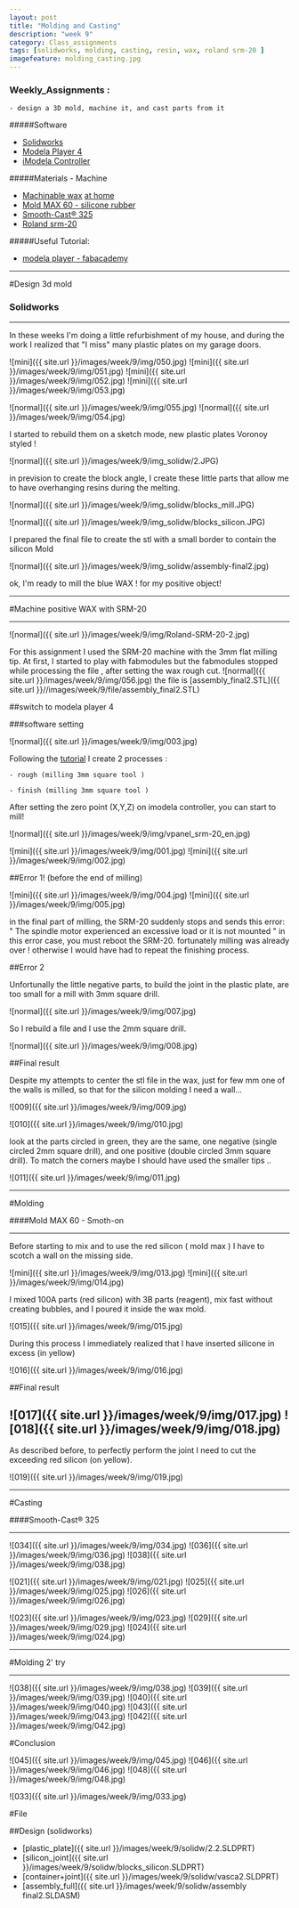 ```yaml
---
layout: post
title: "Molding and Casting"
description: "week 9"
category: Class_assignments
tags: [solidworks, molding, casting, resin, wax, roland srm-20 ]
imagefeature: molding_casting.jpg
---
```


### Weekly_Assignments :

	- design a 3D mold, machine it, and cast parts from it

#####Software

- [Solidworks](https://www.solidworks.com)
- [Modela Player 4](http://http://www.linuxcnc.org)
- [iModela Controller](http://www.cambam.info)

#####Materials - Machine

- [Machinable wax](http://www.machinablewax.com/product.php?product=30) [at home](http://www.instructables.com/id/Machinable-Wax/)
- [Mold MAX 60 - silicone rubber](http://www.smooth-on.com/Silicone-Rubber-an/c2_1113_1135/index.html)
- [Smooth-Cast® 325](http://www.smooth-on.com/Urethane-Plastic-a/c5_1120_1206/index.html)
- [Roland srm-20](http://www.rolanddg.com/product/3d/3d/srm-20/index.html)

#####Useful Tutorial:

- [modela player - fabacademy](http://fabacademy.org/archives/content/tutorials/General_Machine_Tutorials/Milling/ModelaPlayer4_tutorial_v2.html)



****

#Design 3d mold

### Solidworks

****

In these weeks I'm doing a little refurbishment of my house, and during the work I realized that "I miss" many plastic plates on my garage doors.

![mini]({{ site.url }}/images/week/9/img/050.jpg)
![mini]({{ site.url }}/images/week/9/img/051.jpg)
![mini]({{ site.url }}/images/week/9/img/052.jpg)
![mini]({{ site.url }}/images/week/9/img/053.jpg)

![normal]({{ site.url }}/images/week/9/img/055.jpg)
![normal]({{ site.url }}/images/week/9/img/054.jpg)

I started to rebuild them on a sketch mode, new plastic plates Voronoy styled !

![normal]({{ site.url }}/images/week/9/img_solidw/2.JPG)

in prevision to create the block angle, I create these little parts that allow me to have overhanging resins during the melting.

![normal]({{ site.url }}/images/week/9/img_solidw/blocks_mill.JPG)

![normal]({{ site.url }}/images/week/9/img_solidw/blocks_silicon.JPG)

I prepared the final file to create the stl with a small border to contain the silicon Mold

![normal]({{ site.url }}/images/week/9/img_solidw/assembly-final2.jpg)

ok, I'm ready to mill the blue WAX ! for my positive object!

****

#Machine positive WAX with SRM-20

****

![normal]({{ site.url }}/images/week/9/img/Roland-SRM-20-2.jpg)

For this assignment I used the SRM-20 machine with the 3mm flat milling tip.
At first, I started to play with fabmodules but the fabmodules stopped while processing the file , after setting the wax rough cut.
![normal]({{ site.url }}/images/week/9/img/056.jpg)
the file is [assembly_final2.STL]({{ site.url }}//images/week/9/file/assembly_final2.STL)

##switch to modela player 4 

###software setting

![normal]({{ site.url }}/images/week/9/img/003.jpg)

Following the [tutorial](http://fabacademy.org/archives/content/tutorials/General_Machine_Tutorials/Milling/ModelaPlayer4_tutorial_v2.html) I create 2 processes :

	- rough (milling 3mm square tool )

	- finish (milling 3mm square tool )

After setting the zero point (X,Y,Z) on imodela controller, you can start to mill!

![normal]({{ site.url }}/images/week/9/img/vpanel_srm-20_en.jpg)

![mini]({{ site.url }}/images/week/9/img/001.jpg) ![mini]({{ site.url }}/images/week/9/img/002.jpg)

##Error 1! (before the end of milling)

![mini]({{ site.url }}/images/week/9/img/004.jpg)
![mini]({{ site.url }}/images/week/9/img/005.jpg)

in the final part of milling, the SRM-20 suddenly stops and sends this error:
	" The spindle motor experienced an excessive load or it is not mounted "
in this error case, you must reboot the SRM-20.
fortunately milling was already over ! otherwise I would have had to repeat the finishing process.

##Error 2

Unfortunally the little negative parts, to build the joint in the plastic plate, are too small for a mill with 3mm square drill.

![normal]({{ site.url }}/images/week/9/img/007.jpg)

So I rebuild a file and I use the 2mm square drill.

![normal]({{ site.url }}/images/week/9/img/008.jpg)



##Final result

Despite my attempts to center the stl file in the wax, just for few mm one of the walls is milled, so that for the silicon molding I need a wall...

![009]({{ site.url }}/images/week/9/img/009.jpg)

![010]({{ site.url }}/images/week/9/img/010.jpg)

look at the parts circled in green, they are the same, one negative (single circled 2mm square drill), and one positive (double circled 3mm square drill). 
To match the corners maybe I should have used the smaller tips ..

![011]({{ site.url }}/images/week/9/img/011.jpg)


****

#Molding 

####Mold MAX 60 - Smoth-on

****

Before starting to mix and to use the red silicon ( mold max ) I have to scotch a wall on the missing side.

![mini]({{ site.url }}/images/week/9/img/013.jpg)
![mini]({{ site.url }}/images/week/9/img/014.jpg)

I mixed 100A parts (red silicon) with 3B parts (reagent), mix fast without creating bubbles,  and I poured it inside the wax mold.

![015]({{ site.url }}/images/week/9/img/015.jpg)

During this process I immediately realized that I have inserted silicone in excess (in yellow)

![016]({{ site.url }}/images/week/9/img/016.jpg)

##Final result

![017]({{ site.url }}/images/week/9/img/017.jpg)
![018]({{ site.url }}/images/week/9/img/018.jpg)
--

As described before, to perfectly perform the joint I need to cut the exceeding red silicon (on yellow).

![019]({{ site.url }}/images/week/9/img/019.jpg)
 
****

#Casting 

####Smooth-Cast® 325


****

![034]({{ site.url }}/images/week/9/img/034.jpg)
![036]({{ site.url }}/images/week/9/img/036.jpg)
![038]({{ site.url }}/images/week/9/img/038.jpg)

 

![021]({{ site.url }}/images/week/9/img/021.jpg)
![025]({{ site.url }}/images/week/9/img/025.jpg)
 ![026]({{ site.url }}/images/week/9/img/026.jpg)

![023]({{ site.url }}/images/week/9/img/023.jpg)
  ![029]({{ site.url }}/images/week/9/img/029.jpg)
![024]({{ site.url }}/images/week/9/img/024.jpg)


****

#Molding 2' try

****

![038]({{ site.url }}/images/week/9/img/038.jpg)
 ![039]({{ site.url }}/images/week/9/img/039.jpg)
![040]({{ site.url }}/images/week/9/img/040.jpg)
![043]({{ site.url }}/images/week/9/img/043.jpg)
![042]({{ site.url }}/images/week/9/img/042.jpg)

#Conclusion

![045]({{ site.url }}/images/week/9/img/045.jpg)
![046]({{ site.url }}/images/week/9/img/046.jpg)
![048]({{ site.url }}/images/week/9/img/048.jpg)


![033]({{ site.url }}/images/week/9/img/033.jpg)

#File

##Design (solidworks)

- [plastic_plate]({{ site.url }}/images/week/9/solidw/2.2.SLDPRT)
- [silicon_joint]({{ site.url }}/images/week/9/solidw/blocks_silicon.SLDPRT)
- [container+joint]({{ site.url }}/images/week/9/solidw/vasca2.SLDPRT)
- [assembly_full]({{ site.url }}/images/week/9/solidw/assembly final2.SLDASM)

